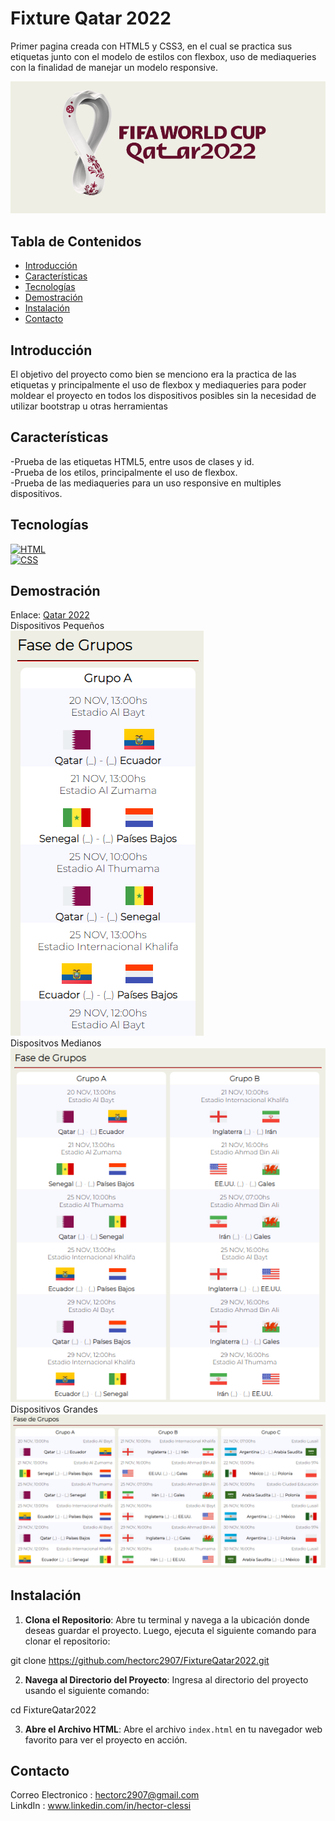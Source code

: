 # Fixture Qatar 2022

Primer pagina creada con HTML5 y CSS3, en el cual se practica sus etiquetas junto con el modelo de estilos con flexbox, uso de mediaqueries con la finalidad de manejar un modelo responsive.

![](https://github.com/hectorc2907/FixtureQatar2022/blob/lastDetails/img/logoReadme.PNG)

## Tabla de Contenidos

- [Introducción](#introducción)
- [Características](#características)
- [Tecnologías](#tecnologías)
- [Demostración](#demostración)
- [Instalación](#instalación)
- [Contacto](#contacto)

## Introducción

El objetivo del proyecto como bien se menciono era la practica de las etiquetas y principalmente el uso de flexbox y mediaqueries para poder moldear el proyecto en todos los dispositivos posibles sin la necesidad de utilizar bootstrap u otras herramientas

## Características

-Prueba de las etiquetas HTML5, entre usos de clases y id.  
-Prueba de los etilos, principalmente el uso de flexbox.  
-Prueba de las mediaqueries para un uso responsive en multiples dispositivos.  

## Tecnologías

[![HTML](https://img.shields.io/badge/-HTML-orange?style=flat&logo=html5&logoColor=white)](https://www.w3.org/TR/html52/)  
[![CSS](https://img.shields.io/badge/-CSS-blue?style=flat&logo=css3&logoColor=white)](https://www.w3.org/Style/CSS/)  
## Demostración

Enlace:
[Qatar 2022](https://fixture2022hac.netlify.app/)  
Dispositivos Pequeños  
![Dispositivos Pequeños](https://github.com/hectorc2907/FixtureQatar2022/blob/lastDetails/img/capturas/Small.PNG)  
Dispositvos Medianos  
![Dispositivos Medianos](https://github.com/hectorc2907/FixtureQatar2022/blob/lastDetails/img/capturas/Medium.PNG)  
Dispositivos Grandes  
![Dispositivos Grandes](https://github.com/hectorc2907/FixtureQatar2022/blob/lastDetails/img/capturas/Large.PNG)  

## Instalación

1. **Clona el Repositorio**: Abre tu terminal y navega a la ubicación donde deseas guardar el proyecto. Luego, ejecuta el siguiente comando para clonar el repositorio:
    
git clone https://github.com/hectorc2907/FixtureQatar2022.git
    
2. **Navega al Directorio del Proyecto**: Ingresa al directorio del proyecto usando el siguiente comando:
    
cd FixtureQatar2022
    
3. **Abre el Archivo HTML**: Abre el archivo `index.html` en tu navegador web favorito para ver el proyecto en acción.

## Contacto

Correo Electronico : hectorc2907@gmail.com    
LinkdIn : www.linkedin.com/in/hector-clessi